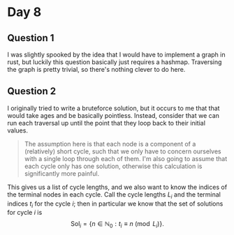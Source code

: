 # Day 8
## Question 1
I was slightly spooked by the idea that I would have to implement a graph in rust, but luckily this question basically just requires a hashmap. Traversing the graph is pretty trivial, so there's nothing clever to do here.

## Question 2
I originally tried to write a bruteforce solution, but it occurs to me that that would take ages and be basically pointless. Instead, consider that we can run each traversal up until the point that they loop back to their initial values.

> The assumption here is that each node is a component of a (relatively) short cycle, such that we only have to concern ourselves with a single loop through each of them. I'm also going to assume that each cycle only has one solution, otherwise this calculation is significantly more painful.

This gives us a list of cycle lengths, and we also want to know the indices of the terminal nodes in each cycle. Call the cycle lengths $L_i$ and the terminal indices $t_i$ for the cycle $i$; then in particular we know that the set of solutions for cycle $i$ is $$\text{Sol}_i=\{n\in\mathbb{N}_0:t_i\equiv n\pmod L_i\}.$$
